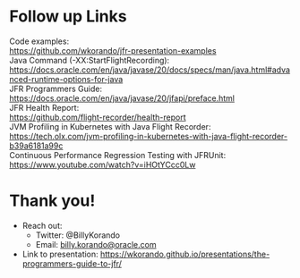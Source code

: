 # Follow up Links
Code examples: <br/>
https://github.com/wkorando/jfr-presentation-examples<br/>
Java Command (-XX:StartFlightRecording):<br/>
https://docs.oracle.com/en/java/javase/20/docs/specs/man/java.html#advanced-runtime-options-for-java<br/>
JFR Programmers Guide:<br/>
https://docs.oracle.com/en/java/javase/20/jfapi/preface.html <br/>
JFR Health Report: <br/>
https://github.com/flight-recorder/health-report<br/>
JVM Profiling in Kubernetes with Java Flight Recorder:<br/>
https://tech.olx.com/jvm-profiling-in-kubernetes-with-java-flight-recorder-b39a6181a99c<br/>
Continuous Performance Regression Testing with JFRUnit:<br/>
https://www.youtube.com/watch?v=iHOtYCcc0Lw <br/>


>>
# Thank you!

* Reach out:
    * Twitter: @BillyKorando
    * Email: billy.korando@oracle.com
* Link to presentation: https://wkorando.github.io/presentations/the-programmers-guide-to-jfr/